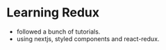 # Learning Redux

- followed a bunch of tutorials.
- using nextjs, styled components and react-redux.
